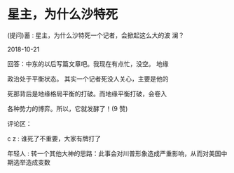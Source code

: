 # 星主，为什么沙特死

(提问)蓄 : 星主，为什么沙特死一个记者，会掀起这么大的波 澜？

2018-10-21

回答：中东的以后写篇文章吧。我现在有点忙，没空。 地缘

政治处于平衡状态。 其实一个记者死没人关心，主要是他的

死那背后是地缘格局平衡的打破。而地缘平衡打破，会卷入

各种势力的博弈。所以，它就发酵了！(9 赞)

评论区：

c z : 谁死了不重要，大家有牌打了

年轻人 : 转一个其他大神的思路：此事会对川普形象造成严重影响，从而对美国中期选举造成变数